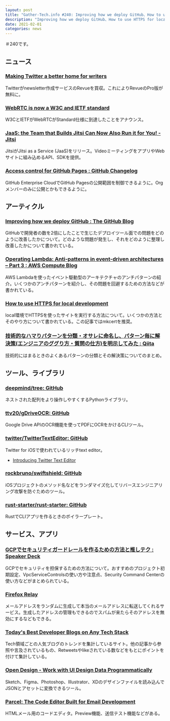 ```yaml
---
layout: post
title: "Gather-Tech.info #240: Improving how we deploy GitHub、How to use HTTPS for local development など"
description: "Improving how we deploy GitHub、How to use HTTPS for local development など"
date: 2021-02-01
categories: news
---
```


＃240です。

## ニュース

### [Making Twitter a better home for writers](https://blog.twitter.com/en_us/topics/company/2021/making-twitter-a-better-home-for-writers.html)

Twitterがnewsletter作成サービスのRevueを買収。これによりRevueのPro版が無料に。

### [WebRTC is now a W3C and IETF standard](https://web.dev/webrtc-standard-announcement/)

W3CとIETFがWebRTCがStandard仕様に到達したことをアナウンス。

### [JaaS: the Team that Builds Jitsi Can Now Also Run it for You! - Jitsi](https://jitsi.org/blog/jaas-the-team-that-builds-jitsi-can-now-also-run-it-for-you/)

JitsiがJitsi as a Service (JaaS)をリリース。VideoミーティングをアプリやWebサイトに組み込めるAPI、SDKを提供。

### [Access control for GitHub Pages : GitHub Changelog](https://github.blog/changelog/2021-01-21-access-control-for-github-pages/)

GitHub Enterprise CloudでGitHub Pagesの公開範囲を制御できるように。Orgメンバーのみに公開とかもできるように。

## アーティクル

### [Improving how we deploy GitHub : The GitHub Blog](https://github.blog/2021-01-25-improving-how-we-deploy-github/)

GitHubで開発者の数を2倍にしたことで生じたデプロイツール面での問題をどのように改善したかについて。どのような問題が発生し、それをどのように整理し改善したかについて書かれている。

### [Operating Lambda: Anti-patterns in event-driven architectures – Part 3 : AWS Compute Blog](https://aws.amazon.com/jp/blogs/compute/operating-lambda-anti-patterns-in-event-driven-architectures-part-3/)

AWS Lambdaを使ったイベント駆動型のアーキテクチャのアンチパターンの紹介。いくつかのアンチパターンを紹介し、その問題を回避するための方法などが書かれている。

### [How to use HTTPS for local development](https://web.dev/how-to-use-local-https/)

local環境でHTTPSを使ったサイトを実行する方法について。いくつかの方法とそのやり方について書かれている。この記事ではmkcertを推奨。

### [技術的なハマりパターンを分類・オサレに命名し、パターン毎に解決策(エンジニアのググり方・質問の仕方)を明示してみた : Qiita](https://qiita.com/y_tom/items/1b54d4e1a9a5f3fab402)

技術的にはまるときのよくあるパターンの分類とその解決策についてのまとめ。

## ツール、ライブラリ

### [deepmind/tree: GitHub](https://github.com/deepmind/tree)

ネストされた配列をより操作しやすくするPythonライブラリ。

### [ttv20/gDriveOCR: GitHub](https://github.com/ttv20/gDriveOCR)

Google Drive APIのOCR機能を使ってPDFにOCRをかけるCLIツール。

### [twitter/TwitterTextEditor: GitHub](https://github.com/twitter/TwitterTextEditor)

Twitter for iOSで使われているリッチtext editor。

- [Introducing Twitter Text Editor](https://blog.twitter.com/engineering/en_us/topics/open-source/2021/introducing-twitter-text-editor.html)

### [rockbruno/swiftshield: GitHub](https://github.com/rockbruno/swiftshield)

iOSプロジェクトのメソッド名などをランダマイズ化してリバースエンジニアリング攻撃を防ぐためのツール。

### [rust-starter/rust-starter: GitHub](https://github.com/rust-starter/rust-starter)

RustでCLIアプリを作るときのボイラープレート。

## サービス、アプリ

### [GCPでセキュリティガードレールを作るための方法と推しテク : Speaker Deck](https://speakerdeck.com/yuyamada/gcpdesekiyuriteigadoreruwozuo-rutamefalsefang-fa-totui-siteku)

GCPでセキュリティを担保するための方法について。おすすめのプロジェクト初期設定、VpcServiceControlsの使い方や注意点、Security Command Centerの使い方などがまとめられている。

### [Firefox Relay](https://relay.firefox.com/)

メールアドレスをランダムに生成して本当のメールアドレスに転送してくれるサービス。生成したアドレスの管理もできるのでスパムが来たらそのアドレスを無効にするなどもできる。

### [Today's Best Developer Blogs on Any Tech Stack](https://bloggingfordevs.com/trends/)

Tech領域ごとの人気ブログのトレンドを集計しているサイト。他の記事から参照や言及されているもの、Retweetsやlikeされている数などをもとにポイントを付けて集計している。

### [Open Design - Work with UI Design Data Programmatically](https://opendesign.avocode.com/)

Sketch、Figma、Photoshop、Illustrator、XDのデザインファイルを読み込んでJSONとアセットに変換できるツール。

### [Parcel: The Code Editor Built for Email Development](https://useparcel.com/)

HTMLメール用のコードエディタ。Preview機能、送信テスト機能などがある。
